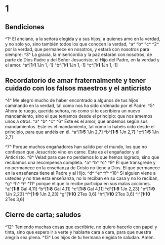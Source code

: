 # 1 
## Bendiciones
^1^ El anciano, a la señora elegida y a sus hijos, a quienes amo en la verdad, y no sólo yo, sino también todos los que conocen la verdad, ^a^ ^b^ ^c^ ^2^ por la verdad, que permanece en nosotros, y estará con nosotros para siempre: ^3^ La gracia, la misericordia y la paz estarán con nosotros, de parte de Dios Padre y del Señor Jesucristo, el Hijo del Padre, en la verdad y el amor.
^a^[**1:1** 1Jn 1,-1] ^b^[**1:1** 1Jn 1,-1] ^c^[**1:1** 1Jn 1,-1]





## Recordatorio de amar fraternalmente y tener cuidado con los falsos maestros y el anticristo
^4^ Me alegro mucho de haber encontrado a algunos de tus hijos caminando en la verdad, tal como nos ha sido ordenado por el Padre. ^5^ Ahora te ruego, querida señora, no como si te escribiera un nuevo mandamiento, sino el que teníamos desde el principio: que nos amemos unos a otros. ^a^ ^b^ ^c^ ^6^ Este es el amor, que andemos según sus mandamientos. Este es el mandamiento, tal como lo habéis oído desde el principio, para que andéis en él. 
^a^[**1:5** 1Jn 2,7] ^b^[**1:5** 1Jn 2,7] ^c^[**1:5** 1Jn 2,7]

^7^ Porque muchos engañadores han salido por el mundo, los que no confiesan que Jesucristo vino en carne. Este es el engañador y el Anticristo. ^8^ Velad para que no perdamos lo que hemos logrado, sino que recibamos una recompensa completa. ^a^ ^b^ ^c^ ^9^ El que transgrede y no permanece en la enseñanza de Cristo no tiene a Dios. El que permanece en la enseñanza tiene al Padre y al Hijo. ^d^ ^e^ ^f^ ^10^ Si alguien viene a ustedes y no trae esta enseñanza, no lo reciban en su casa y no lo reciban, ^g^ ^h^ ^i^ ^11^ porque el que lo recibe participa en sus malas acciones.
^a^[**1:8** Gal 4,11] ^b^[**1:8** Gal 4,11] ^c^[**1:8** Gal 4,11] ^d^[**1:9** 1Jn 2,23] ^e^[**1:9** 1Jn 2,23] ^f^[**1:9** 1Jn 2,23] ^g^[**1:10** 2Tes 3,6] ^h^[**1:10** 2Tes 3,6] ^i^[**1:10** 2Tes 3,6]





## Cierre de carta; saludos
^12^ Teniendo muchas cosas que escribirte, no quiero hacerlo con papel y tinta, sino que espero ir a verte y hablarte cara a cara, para que nuestra alegría sea plena. ^13^ Los hijos de tu hermana elegida te saludan. Amén. 